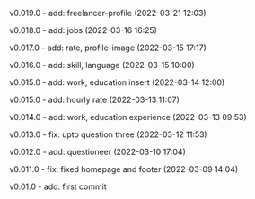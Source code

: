 v0.019.0 - add: freelancer-profile (2022-03-21 12:03)

v0.018.0 - add: jobs (2022-03-16 16:25)

v0.017.0 - add: rate, profile-image (2022-03-15 17:17)

v0.016.0 - add: skill, language (2022-03-15 10:00)

v0.015.0 - add: work, education insert (2022-03-14 12:00)

v0.015.0 - add: hourly rate (2022-03-13 11:07)

v0.014.0 - add: work, education experience (2022-03-13 09:53)

v0.013.0 - fix: upto question three (2022-03-12 11:53)

v0.012.0 - add: questioneer (2022-03-10 17:04)

v0.011.0 - fix: fixed homepage and footer (2022-03-09 14:04)

v0.01.0 - add: first commit